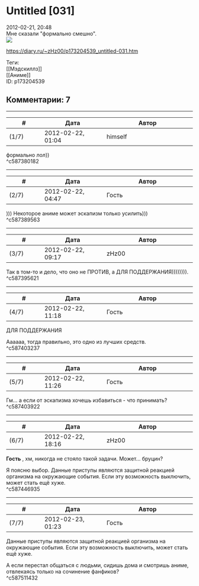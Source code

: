Untitled [031]
==============

  
2012-02-21, 20:48  
 Мне сказали "формально смешно".   
  ![](http://s57.radikal.ru/i156/1202/0b/a9fab457371c.png)    
  
<https://diary.ru/~zHz00/p173204539_untitled-031.htm>  
  
Теги:  
[[Мэдскиллз]]  
[[Аниме]]  
ID: p173204539  


Комментарии: 7
--------------

  


---



|         #         |              Дата              |                     Автор                     |           ID           |
| --- | --- | --- | --- |
| (1/7) | 2012-02-22, 01:04 | himself | c587380182 |

  
 формально лол))   
 ^c587380182

---



|         #         |              Дата              |                     Автор                     |           ID           |
| --- | --- | --- | --- |
| (2/7) | 2012-02-22, 04:47 | Гость | c587389563 |

  
 ))) Некоторое аниме может эскапизм только усилить)))   
 ^c587389563

---



|         #         |              Дата              |                     Автор                     |           ID           |
| --- | --- | --- | --- |
| (3/7) | 2012-02-22, 09:17 | zHz00 | c587395621 |

  
 Так в том-то и дело, что оно не ПРОТИВ, а ДЛЯ ПОДДЕРЖАНИЯ)))))))).   
 ^c587395621

---



|         #         |              Дата              |                     Автор                     |           ID           |
| --- | --- | --- | --- |
| (4/7) | 2012-02-22, 11:18 | Гость | c587403237 |

  
  ДЛЯ ПОДДЕРЖАНИЯ    
   
 Аааааа, тогда правильно, это одно из лучших средств.   
 ^c587403237

---



|         #         |              Дата              |                     Автор                     |           ID           |
| --- | --- | --- | --- |
| (5/7) | 2012-02-22, 11:26 | Гость | c587403922 |

  
 Гм... а если от эскапизма хочешь избавиться - что принимать?   
 ^c587403922

---



|         #         |              Дата              |                     Автор                     |           ID           |
| --- | --- | --- | --- |
| (6/7) | 2012-02-22, 18:16 | zHz00 | c587446935 |

  
  **Гость**  , хм, никогда не стояло такой задачи. Может... бруцин?   
   
 Я поясню выбор. Данные приступы являются защитной реакцией организма на окружающие события. Если эту возможность выключить, может стать ещё хуже.   
 ^c587446935

---



|         #         |              Дата              |                     Автор                     |           ID           |
| --- | --- | --- | --- |
| (7/7) | 2012-02-23, 01:23 | Гость | c587511432 |

  
  Данные приступы являются защитной реакцией организма на окружающие события. Если эту возможность выключить, может стать ещё хуже.    
   
 А если перестал общаться с людьми, сидишь дома и смотришь аниме, отвлекаясь только на сочинение фанфиков?   
 ^c587511432